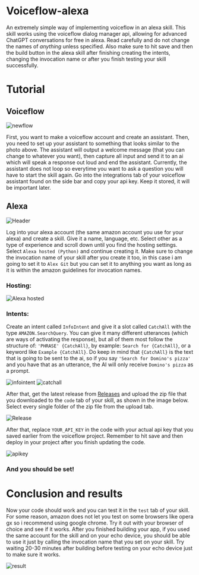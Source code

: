 # Voiceflow-alexa
An extremely simple way of implementing voiceflow in an alexa skill. This skill works using the voiceflow dialog manager api, allowing for advanced ChatGPT conversations for free in alexa. Read carefully and do not change the names of _anything_ unless specified. Also make sure to hit save and then the build button in the alexa skill after finishing creating the intents, changing the invocation name or after you finish testing your skill successfully.

# Tutorial

## Voiceflow
![newflow](https://github.com/mogapog/voiceflow-alexa/assets/139735921/2e9e4520-6702-4685-9d28-0b52d7df6b57)

First, you want to make a voiceflow account and create an assistant. Then, you need to set up your assistant to something that looks similar to the photo above. The assistant will output a welcome message (that you can change to whatever you want), then capture all input and send it to an ai which will speak a response out loud and end the assistant. Currently, the assistant does not loop so everytime you want to ask a question you will have to start the skill again. Go into the integrations tab of your voiceflow assistant found on the side bar and copy your api key. Keep it stored, it will be important later.

## Alexa

![Header](https://github.com/mogapog/voiceflow-alexa/assets/139735921/c0a3733c-9e3f-4c82-ae00-e0d489a4ffef)

Log into your alexa account (the same amazon account you use for your alexa) and create a skill. Give it a name, language, etc. Select other as a type of experience and scroll down until you find the hosting settings. Select `Alexa hosted (Python)` and continue creating it. Make sure to change the invocation name of your skill after you create it too, in this case i am going to set it to `Alex Git` but you can set it to anything you want as long as it is within the amazon guidelines for invocation names.

### Hosting:
![Alexa hosted](https://github.com/mogapog/voiceflow-alexa/assets/139735921/2b5cff61-95cd-4276-b16c-8c398cd10ba8)

### Intents:

Create an intent called `InfoIntent` and give it a slot called `CatchAll` with the type `AMAZON.SearchQuery`. You can give it many different utterances (which are ways of activating the response), but all of them most follow the structure of: `'PHRASE' {CatchAll}`, by example: `Search for {CatchAll}`, or a keyword like `Example {CatchAll}`. Do keep in mind that `{CatchAll}` is the text that is going to be sent to the ai, so if you say `'Search for Domino's pizza'` and you have that as an utterance, the AI will only receive `Domino's pizza` as a prompt.

![infointent](https://github.com/mogapog/voiceflow-alexa/assets/139735921/4045cb04-a7d4-4fbe-8f25-45e951bd3a3b)
![catchall](https://github.com/mogapog/voiceflow-alexa/assets/139735921/6551a9c3-a6a1-4e72-a904-51080129bd02)

After that, get the latest release from [Releases](https://github.com/mogapog/voiceflow-alexa/releases) and upload the zip file that you downloaded to the `code` tab of your skill, as shown in the image below. Select every single folder of the zip file from the upload tab.

![Release](https://github.com/mogapog/voiceflow-alexa/assets/139735921/7d225290-1a4f-4f41-9795-395b0d5b8e90)

After that, replace `YOUR_API_KEY` in the code with your actual api key that you saved earlier from the voiceflow project. Remember to hit save and then deploy in your project after you finish updating the code.

![apikey](https://github.com/mogapog/voiceflow-alexa/assets/139735921/0eac2d50-4544-41c6-8345-dce50799a184)

### And you should be set!

# Conclusion and results

Now your code should work and you can test it in the `test` tab of your skill. For some reason, amazon does not let you test on some browsers like opera gx so i recommend using google chrome. Try it out with your browser of choice and see if it works. After you finished building your app, if you used the same account for the skill and on your echo device, you should be able to use it just by calling the invocation name that you set on your skill. Try waiting 20-30 minutes after building before testing on your echo device just to make sure it works.

![result](https://github.com/mogapog/voiceflow-alexa/assets/139735921/d68c1c4f-8c6d-426b-a553-4cd16cf8ca41)
